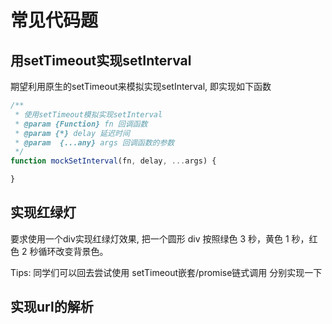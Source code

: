 <!--
 * @Author: Dalegac
 * @Date: 2021-09-06 11:11:07
 * @LastEditTime: 2021-10-14 09:25:25
 * @LastEditors: Dalegac
 * @Description: Just say something
-->
# 常见代码题


## 用setTimeout实现setInterval

期望利用原生的setTimeout来模拟实现setInterval, 即实现如下函数

```js
/**
 * 使用setTimeout模拟实现setInterval
 * @param {Function} fn 回调函数
 * @param {*} delay 延迟时间
 * @param  {...any} args 回调函数的参数
 */
function mockSetInterval(fn, delay, ...args) {

}
```

## 实现红绿灯

要求使用一个div实现红绿灯效果, 把一个圆形 div 按照绿色 3 秒，黄色 1 秒，红色 2 秒循环改变背景色。

Tips: 同学们可以回去尝试使用 setTimeout嵌套/promise链式调用 分别实现一下


## 实现url的解析